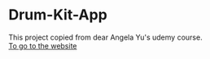 # Drum-Kit-App
This project copied from dear Angela Yu's udemy course. <br>
<a href="https://ardasalvarlilar.github.io/Drum-Kit-App/">To go to the website</a>
